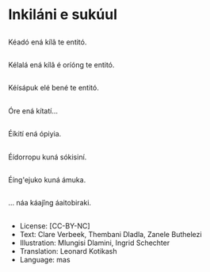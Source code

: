 # Inkiláni e sukúul

##
Kéadó ená kílâ te entitó.

##
Kélalá ená kílâ é oríóng te entitó.

##
Kéísápuk elé bené te entitó.

##
Óre ená kítatí...

##
Éíkití ená ópiyia.

##
Éídorropu kuná sókisiní.

##
Éíng'ejuko kuná ámuka.

##
... náa káajîng áaitobiraki.

##
* License: [CC-BY-NC]
* Text: Clare Verbeek, Thembani Dladla, Zanele Buthelezi
* Illustration: Mlungisi Dlamini, Ingrid Schechter
* Translation: Leonard Kotikash
* Language: mas
